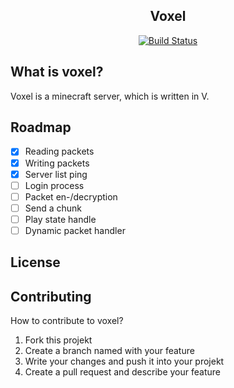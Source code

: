 <h2 align="center">Voxel</h2>
<div align="center">

[![Build Status](https://travis-ci.org/end-me/voxel.svg?branch=master)](https://travis-ci.org/end-me/voxel)
 
</div>

## What is voxel?
Voxel is a minecraft server, which is written in V.

## Roadmap
- [x] Reading packets
- [x] Writing packets
- [x] Server list ping
- [ ] Login process
- [ ] Packet en-/decryption
- [ ] Send a chunk
- [ ] Play state handle
- [ ] Dynamic packet handler

## License


## Contributing
How to contribute to voxel?
1. Fork this projekt
2. Create a branch named with your feature
3. Write your changes and push it into your projekt
4. Create a pull request and describe your feature
